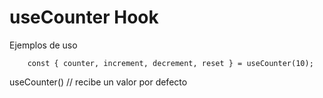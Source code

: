 # useCounter Hook

Ejemplos de uso
```
    const { counter, increment, decrement, reset } = useCounter(10);
```

useCounter() // recibe un valor por defecto